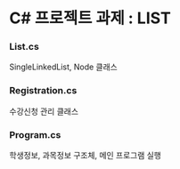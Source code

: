 <h1>C# 프로젝트 과제 : LIST</h1>
<h3>List.cs</h3>
<p>SingleLinkedList, Node 클래스</p>
<h3>Registration.cs</h3>
<p>수강신청 관리 클래스</p>
<h3>Program.cs</h3>
<p>학생정보, 과목정보 구조체, 메인 프로그램 실행</p>
